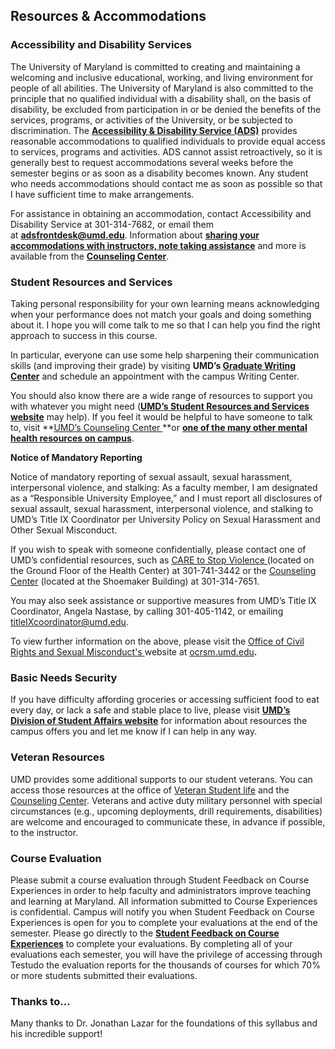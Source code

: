 ## Resources & Accommodations  


### Accessibility and Disability Services 

The University of Maryland is committed to creating and maintaining a welcoming and inclusive educational, working, and living environment for people of all abilities. The University of Maryland is also committed to the principle that no qualified individual with a disability shall, on the basis of disability, be excluded from participation in or be denied the benefits of the services, programs, or activities of the University, or be subjected to discrimination. The **[Accessibility & Disability Service (ADS)](https://www.counseling.umd.edu/ads/)** provides reasonable accommodations to qualified individuals to provide equal access to services, programs and activities. ADS cannot assist retroactively, so it is generally best to request accommodations several weeks before the semester begins or as soon as a disability becomes known. Any student who needs accommodations should contact me as soon as possible so that I have sufficient time to make arrangements.

For assistance in obtaining an accommodation, contact Accessibility and Disability Service at 301-314-7682, or email them at **[adsfrontdesk@umd.edu](mailto:adsfrontdesk@umd.edu)**. Information about **[sharing your accommodations with instructors, note taking assistance](https://www.counseling.umd.edu/ads/currentads/)** and more is available from the **[Counseling Center](http://counseling.umd.edu/ads/)**.


### Student Resources and Services

Taking personal responsibility for your own learning means acknowledging when your performance does not match your goals and doing something about it.  I hope you will come talk to me so that I can help you find the right approach to success in this course.

In particular, everyone can use some help sharpening their communication skills (and improving their grade) by visiting **UMD’s [Graduate Writing Center](https://gradschool.umd.edu/graduate-school-writing-center)** and schedule an appointment with the campus Writing Center. 

You should also know there are a wide range of resources to support you with whatever you might need (**[UMD’s Student Resources and Services website](https://sph.umd.edu/content/student-resources-and-services)** may help). If you feel it would be helpful to have someone to talk to, visit **[UMD’s Counseling Center ](https://www.counseling.umd.edu/)**or **[one of the many other mental health resources on campus](https://tltc.umd.edu/instructors/teaching-topics/supporting-whole-student)**.

**Notice of Mandatory Reporting**

Notice of mandatory reporting of sexual assault, sexual harassment, interpersonal violence, and stalking:  As a faculty member, I am designated as a “Responsible University Employee,” and I must report all disclosures of sexual assault, sexual harassment, interpersonal violence, and stalking to UMD’s Title IX Coordinator per University Policy on Sexual Harassment and Other Sexual Misconduct.

If you wish to speak with someone confidentially, please contact one of UMD’s confidential resources, such as [CARE to Stop Violence ](https://health.umd.edu/CARE) (located on the Ground Floor of the Health Center) at 301-741-3442 or the [Counseling Center](https://counseling.umd.edu) (located at the Shoemaker Building) at 301-314-7651.

You may also seek assistance or supportive measures from UMD’s Title IX Coordinator, Angela Nastase, by calling 301-405-1142, or emailing titleIXcoordinator@umd.edu.

To view further information on the above, please visit the [Office of Civil Rights and Sexual Misconduct's ](https://ocrsm.umd.edu/)website at [ocrsm.umd.edu](http://ocrsm.umd.edu/)**.**


### Basic Needs Security

If you have difficulty affording groceries or accessing sufficient food to eat every day, or lack a safe and stable place to live, please visit **[UMD’s Division of Student Affairs website](https://studentaffairs.umd.edu/basic-needs-security)** for information about resources the campus offers you and let me know if I can help in any way.


### Veteran Resources

UMD provides some additional supports to our student veterans. You can access those resources at the office of [Veteran Student life](https://stamp.umd.edu/engagement/veteran_student_life) and the [Counseling Center](https://www.counseling.umd.edu/aboutus/). Veterans and active duty military personnel with special circumstances (e.g., upcoming deployments, drill requirements, disabilities) are welcome and encouraged to communicate these, in advance if possible, to the instructor.


### Course Evaluation 

Please submit a course evaluation through Student Feedback on Course Experiences in order to help faculty and administrators improve teaching and learning at Maryland. All information submitted to Course Experiences is confidential. Campus will notify you when Student Feedback on Course Experiences is open for you to complete your evaluations at the end of the semester. Please go directly to the **[Student Feedback on Course Experiences](http://courseexp.umd.edu/)** to complete your evaluations. By completing all of your evaluations each semester, you will have the privilege of accessing through Testudo the evaluation reports for the thousands of courses for which 70% or more students submitted their evaluations.


### Thanks to…

Many thanks to Dr. Jonathan Lazar for the foundations of this syllabus and his incredible support! 
